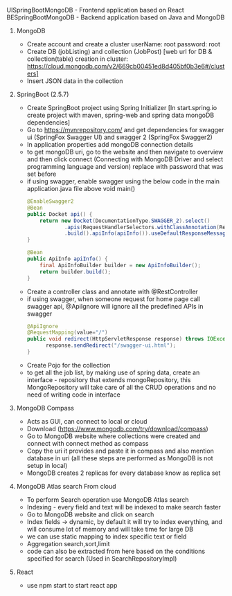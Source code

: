 UISpringBootMongoDB - Frontend application based on React
BESpringBootMongoDB - Backend application based on Java and MongoDB


1. MongoDB

	- Create account and create a cluster
		userName: root
		password: root
	- Create DB (jobListing) and collection (JobPost) [web url for DB & collection(table) creation in cluster: https://cloud.mongodb.com/v2/669cb00451ed8d405bf0b3e6#/clusters]
	- Insert JSON data in the collection
	
2. SpringBoot (2.5.7)

    - Create SpringBoot project using Spring Initializer [In start.spring.io create project with maven, spring-web and spring data mongoDB dependencies]
    - Go to https://mvnrepository.com/ and get dependencies for swagger ui (SpringFox Swagger UI) and swagger 2 (SpringFox Swagger2)
    - In application properties add mongoDB connection details
    - to get mongoDB uri, go to the website and then navigate to overview and then click connect (Connecting with MongoDB Driver and select programming  language and version) replace <password> with password that was set before
    - if using swagger, enable swagger using the below code in the main application.java file above void main()
        ```java
        @EnableSwagger2
        @Bean
        public Docket api() {
            return new Docket(DocumentationType.SWAGGER_2).select()
                    .apis(RequestHandlerSelectors.withClassAnnotation(RestController.class)).paths(PathSelectors.any())
                    .build().apiInfo(apiInfo()).useDefaultResponseMessages(false);
        }

        @Bean
        public ApiInfo apiInfo() {
            final ApiInfoBuilder builder = new ApiInfoBuilder();
            return builder.build();
        }
        ```
    - Create a controller class and annotate with @RestController
    - if using swagger, when someone request for home page call swagger api, @ApiIgnore will ignore all the predefined APIs in swagger
        ```java
      @ApiIgnore
      @RequestMapping(value="/")
        public void redirect(HttpServletResponse response) throws IOException {
              response.sendRedirect("/swagger-ui.html");
        }
        ```
    - Create Pojo for the collection
    - to get all the job list, by making use of spring data, create an interface - repository that extends mongoRepository, this MongoRepository will take care of all the CRUD operations and no need of writing code in interface
      
3. MongoDB Compass
    - Acts as GUI, can connect to local or cloud
    - Download (https://www.mongodb.com/try/download/compass)
    - Go to MongoDB website where collections were created and connect with connect method as compass
    - Copy the uri it provides and paste it in compass and also mention database in uri (all these steps are performed as MongoDB is not setup in local)
    - MongoDB creates 2 replicas for every database know as replica set

4. MongoDB Atlas search
    From cloud
    - To perform Search operation use MongoDB Atlas search
    - Indexing - every field and text will be indexed to make search faster
    - Go to MongoDB website and click on search
    - Index fields -> dynamic, by default it will try to index everything, and will consume lot of memory and will take time for large DB
    - we can use static mapping to index specific text or field
    - Aggregation search,sort,limit
    - code can also be extracted from here based on the conditions specified for search (Used in SearchRepositoryImpl)

5. React
   - use npm start to start react app